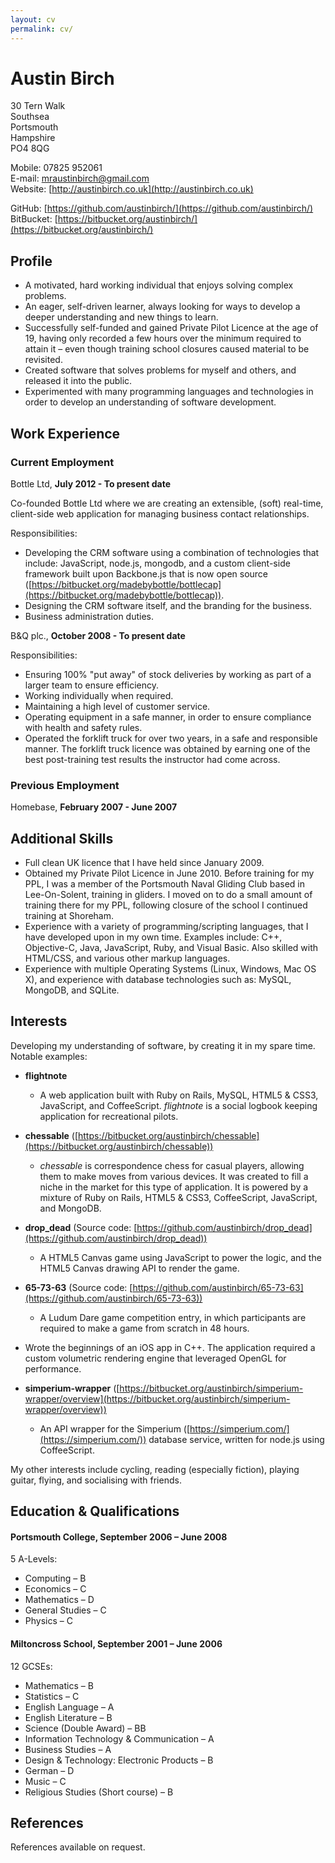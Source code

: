 ```yaml
---
layout: cv
permalink: cv/
---
```

# Austin Birch

30 Tern Walk  
Southsea  
Portsmouth  
Hampshire  
PO4 8QG  

Mobile: 07825 952061  
E-mail: [mraustinbirch@gmail.com](mailto:mraustinbirch@gmail.com)  
Website: [http://austinbirch.co.uk](http://austinbirch.co.uk)

GitHub: [https://github.com/austinbirch/](https://github.com/austinbirch/)  
BitBucket: [https://bitbucket.org/austinbirch/](https://bitbucket.org/austinbirch/)

## Profile

- A motivated, hard working individual that enjoys solving complex problems.
- An eager, self-driven learner, always looking for ways to develop a deeper
  understanding and new things to learn.
- Successfully self-funded and gained Private Pilot Licence at the age of 19,
  having only recorded a few hours over the minimum required to attain it – even
  though training school closures caused material to be revisited.
- Created software that solves problems for myself and others, and released it
  into the public.
- Experimented with many programming languages and technologies in order to
  develop an understanding of software development.

## Work Experience

### Current Employment

Bottle Ltd, **July 2012 - To present date**

Co-founded Bottle Ltd where we are creating an extensible, (soft) real-time,
client-side web application for managing business contact relationships.

Responsibilities:

- Developing the CRM software using a combination of technologies that include:
  JavaScript, node.js, mongodb, and a custom client-side framework built upon
  Backbone.js that is now open source
   ([https://bitbucket.org/madebybottle/bottlecap](https://bitbucket.org/madebybottle/bottlecap)).
- Designing the CRM software itself, and the branding for the business.
- Business administration duties.

B&Q plc., **October 2008 - To present date**

Responsibilities:

- Ensuring 100% "put away" of stock deliveries by working as part of a larger
  team to ensure efficiency.
- Working individually when required.
- Maintaining a high level of customer service.
- Operating equipment in a safe manner, in order to ensure compliance with
  health and safety rules.
- Operated the forklift truck for over two years, in a safe and responsible
  manner. The forklift truck licence was obtained by earning one of the best
  post-training test results the instructor had come across.

### Previous Employment

Homebase, **February 2007 - June 2007**

<div class="page-break"></div>

## Additional Skills

- Full clean UK licence that I have held since January 2009.
- Obtained my Private Pilot Licence in June 2010. Before training for my PPL,
  I was a member of the Portsmouth Naval Gliding Club based in Lee-On-Solent,
  training in gliders. I moved on to do a small amount of training there for my
  PPL, following closure of the school I continued training at Shoreham.
- Experience with a variety of programming/scripting languages, that I have
  developed upon in my own time. Examples include: C++, Objective-C, Java,
  JavaScript, Ruby, and Visual Basic. Also skilled with HTML/CSS, and various
  other markup languages.
- Experience with multiple Operating Systems (Linux, Windows, Mac OS X), and
  experience with database technologies such as: MySQL, MongoDB, and SQLite.


## Interests

Developing my understanding of software, by creating it in my spare time.  
Notable examples:

- **flightnote**
  - A web application built with Ruby on Rails, MySQL, HTML5 & CSS3,
  JavaScript, and CoffeeScript. _flightnote_ is a social logbook keeping
  application for recreational pilots.

- **chessable** ([https://bitbucket.org/austinbirch/chessable](https://bitbucket.org/austinbirch/chessable))
  - _chessable_ is correspondence chess for casual players, allowing them to
  make moves from various devices. It was created to fill a niche in the
  market for this type of application. It is powered by a mixture of Ruby on
  Rails, HTML5 & CSS3, CoffeeScript, JavaScript, and MongoDB.

- **drop\_dead** (Source code:
  [https://github.com/austinbirch/drop_dead](https://github.com/austinbirch/drop_dead))
  - A HTML5 Canvas game using JavaScript to power the logic, and the HTML5
  Canvas drawing API to render the game.

- **65-73-63** (Source code:
  [https://github.com/austinbirch/65-73-63](https://github.com/austinbirch/65-73-63))
  - A Ludum Dare game competition entry, in which participants are required to
  make a game from scratch in 48 hours.

- Wrote the beginnings of an iOS app in C++. The application required a custom 
  volumetric rendering engine that leveraged OpenGL for performance.

- **simperium-wrapper** ([https://bitbucket.org/austinbirch/simperium-wrapper/overview](https://bitbucket.org/austinbirch/simperium-wrapper/overview))
  - An API wrapper for the Simperium 
    ([https://simperium.com/](https://simperium.com/)) database service,
    written for node.js using CoffeeScript.

My other interests include cycling, reading (especially fiction), playing
guitar, flying, and socialising with friends.

## Education & Qualifications

#### Portsmouth College, September 2006 – June 2008

5 A-Levels:

- Computing – B
- Economics – C
- Mathematics – D
- General Studies – C
- Physics – C

<div class="page-break"></div>

#### Miltoncross School, September 2001 – June 2006

12 GCSEs:

- Mathematics – B
- Statistics – C
- English Language – A
- English Literature – B
- Science (Double Award) – BB
- Information Technology & Communication – A
- Business Studies – A
- Design & Technology: Electronic Products – B
- German – D
- Music – C
- Religious Studies (Short course) – B

## References

References available on request.
